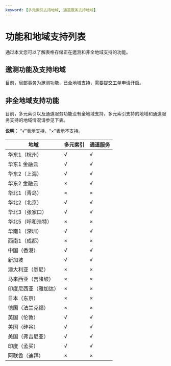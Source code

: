 ```yaml
---
keyword: [多元索引支持地域, 通道服务支持地域]
---
```


# 功能和地域支持列表

通过本文您可以了解表格存储正在邀测和非全地域支持的功能。

## 邀测功能及支持地域

目前，局部事务为邀测功能，已全地域支持，需要[提交工单](https://workorder-intl.console.aliyun.com/#/ticket/createInd)申请开启。

## 非全地域支持功能

目前，多元索引以及通道服务功能没有全地域支持，多元索引支持的地域和通道服务支持的地域情况请参见下表。

**说明：** “√”表示支持，“×”表示不支持。

|地域|多元索引|通道服务|
|--|----|----|
|华东1（杭州）|√|√|
|华东1 金融云|√|√|
|华东2（上海）|√|√|
|华东2 金融云|×|√|
|华北1（青岛）|×|×|
|华北2（北京）|√|√|
|华北3（张家口）|√|√|
|华北5（呼和浩特）|×|×|
|华南1（深圳）|√|√|
|西南1（成都）|×|×|
|中国（香港）|√|√|
|新加坡|√|√|
|澳大利亚（悉尼）|×|×|
|马来西亚（吉隆坡）|×|×|
|印度尼西亚（雅加达）|×|×|
|日本（东京）|×|×|
|德国（法兰克福）|×|×|
|英国（伦敦）|√|√|
|美国（硅谷）|√|√|
|美国（弗吉尼亚）|√|√|
|印度（孟买）|√|√|
|阿联酋（迪拜）|×|×|

